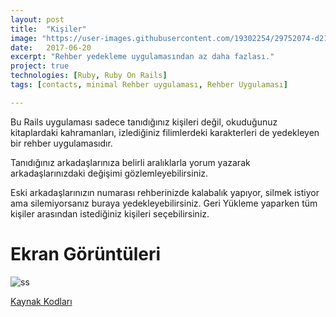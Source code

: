 ```yaml
---
layout: post
title:  "Kişiler"
image: "https://user-images.githubusercontent.com/19302254/29752074-d215bc14-8b5f-11e7-807a-6e116c6f35f9.png"
date:   2017-06-20
excerpt: "Rehber yedekleme uygulamasından az daha fazlası."
project: true
technologies: [Ruby, Ruby On Rails]
tags: [contacts, minimal Rehber uygulaması, Rehber Uygulaması]

---
```

Bu Rails uygulaması sadece tanıdığınız kişileri değil, okuduğunuz kitaplardaki kahramanları, izlediğiniz filimlerdeki karakterleri de yedekleyen bir rehber uygulamasıdır.

Tanıdığınız arkadaşlarınıza belirli aralıklarla yorum yazarak arkadaşlarınızdaki değişimi gözlemleyebilirsiniz.

Eski arkadaşlarınızın numarası rehberinizde kalabalık yapıyor, silmek istiyor ama silemiyorsanız buraya yedekleyebilirsiniz. Geri Yükleme yaparken tüm kişiler arasından istediğiniz kişileri seçebilirsiniz.

# Ekran Görüntüleri
![ss](https://user-images.githubusercontent.com/19302254/29752074-d215bc14-8b5f-11e7-807a-6e116c6f35f9.png)


<div markdown="0">
  <a href="https://github.com/alperenbozkurt/Kisiler/" class="btn btn-info">Kaynak Kodları</a>
</div>
